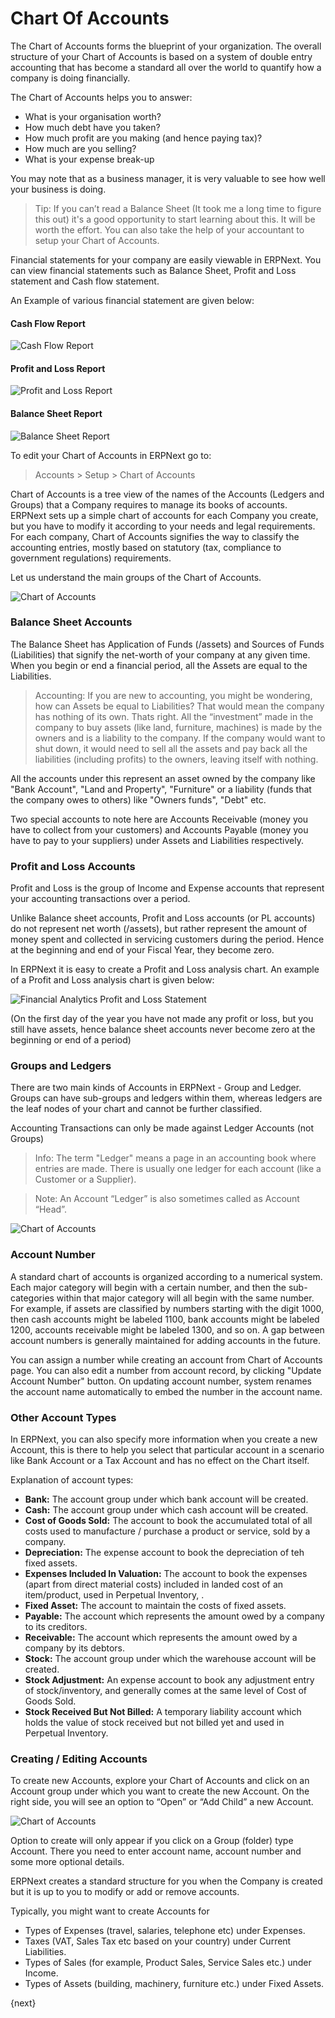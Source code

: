 # Chart Of Accounts

The Chart of Accounts forms the blueprint of your organization. The overall
structure of your Chart of Accounts is based on a system of double entry
accounting that has become a standard all over the world to quantify how a
company is doing financially.

The Chart of Accounts helps you to answer:

  * What is your organisation worth?
  * How much debt have you taken?
  * How much profit are you making (and hence paying tax)?
  * How much are you selling?
  * What is your expense break-up

You may note that as a business manager, it is very valuable to see how well
your business is doing.

> Tip: If you can’t read a Balance Sheet (It took me a long time to
figure this out) it's a good opportunity to start learning about this. It will
be worth the effort. You can also take the help of your accountant to setup
your Chart of Accounts.

Financial statements for your company are easily viewable in ERPNext. You can view financial statements
such as  Balance Sheet, Profit and Loss statement and Cash flow statement.

An Example of various financial statement are given below:

#### Cash Flow Report
<img class="screenshot" alt="Cash Flow Report" src="/assets/erpnext_docs/assets/img/accounts/cash_flow_report.png">

#### Profit and Loss Report
<img class="screenshot" alt="Profit and Loss Report" src="/assets/erpnext_docs/assets/img/accounts/profit_n_loss_report.png">

#### Balance Sheet Report
<img class="screenshot" alt="Balance Sheet Report" src="/assets/erpnext_docs/assets/img/accounts/balance_sheet_report.png">

To edit your Chart of Accounts in ERPNext go to:

>  Accounts > Setup > Chart of Accounts

Chart of Accounts is a tree view of the names of the Accounts (Ledgers and
Groups) that a Company requires to manage its books of accounts. ERPNext sets
up a simple chart of accounts for each Company you create, but you have to
modify it according to your needs and legal requirements. For each company,
Chart of Accounts signifies the way to classify the accounting entries, mostly
based on statutory (tax, compliance to government regulations) requirements.

Let us understand the main groups of the Chart of Accounts.

<img class="screenshot" alt="Chart of Accounts" src="/assets/erpnext_docs/assets/img/accounts/chart-of-accounts-1.png">

### Balance Sheet Accounts

The Balance Sheet has Application of Funds (/assets) and Sources of Funds
(Liabilities) that signify the net-worth of your company at any given time.
When you begin or end a financial period, all the Assets are equal to the
Liabilities.

> Accounting: If you are new to accounting, you might be wondering, how can
Assets be equal to Liabilities? That would mean the company has nothing of its
own. Thats right. All the “investment” made in the company to buy assets (like
land, furniture, machines) is made by the owners and is a liability to the
company. If the company would want to shut down, it would need to sell all the
assets and pay back all the liabilities (including profits) to the owners,
leaving itself with nothing.

All the accounts under this represent an asset owned by the company like "Bank
Account", "Land and Property", "Furniture" or a liability (funds that the
company owes to others) like "Owners funds", "Debt" etc.

Two special accounts to note here are Accounts Receivable (money you have to
collect from your customers) and Accounts Payable (money you have to pay to
your suppliers) under Assets and Liabilities respectively.

### Profit and Loss Accounts

Profit and Loss is the group of Income and Expense accounts that represent
your accounting transactions over a period.

Unlike Balance sheet accounts, Profit and Loss accounts (or PL accounts) do
not represent net worth (/assets), but rather represent the amount of money
spent and collected in servicing customers during the period. Hence at the
beginning and end of your Fiscal Year, they become zero.

In ERPNext it is easy to create a Profit and Loss analysis chart. An example
of a Profit and Loss analysis chart is given below:

<img class="screenshot" alt="Financial Analytics Profit and Loss Statement" src="/assets/erpnext_docs/assets/img/accounts/financial-analytics-pl.png">

(On the first day of the year you have not made any profit or loss, but you
still have assets, hence balance sheet accounts never become zero at the
beginning or end of a period)

### Groups and Ledgers

There are two main kinds of Accounts in ERPNext - Group and Ledger. Groups can
have sub-groups and ledgers within them, whereas ledgers are the leaf nodes of
your chart and cannot be further classified.

Accounting Transactions can only be made against Ledger Accounts (not Groups)

> Info: The term "Ledger" means a page in an accounting book where entries are
made. There is usually one ledger for each account (like a Customer or a
Supplier).

> Note: An Account “Ledger” is also sometimes called as Account “Head”.

<img class="screenshot" alt="Chart of Accounts" src="/assets/erpnext_docs/assets/img/accounts/chart-of-accounts-2.png">

### Account Number
A standard chart of accounts is organized according to a numerical system. Each major category will begin with a certain number, and then the sub-categories within that major category will all begin with the same number. For example, if assets are classified by numbers starting with the digit 1000, then cash accounts might be labeled 1100, bank accounts might be labeled 1200, accounts receivable might be labeled 1300, and so on. A gap between account numbers is generally maintained for adding accounts in the future.

You can assign a number while creating an account from Chart of Accounts page. You can also edit a number from account record, by clicking "Update Account Number" button. On updating account number, system renames the account name automatically to embed the number in the account name.

### Other Account Types

In ERPNext, you can also specify more information when you create a new
Account, this is there to help you select that particular account in a
scenario like Bank Account or a Tax Account and has no effect on the Chart
itself.

Explanation of account types:
- **Bank:** The account group under which bank account will be created.
- **Cash:** The account group under which cash account will be created.
- **Cost of Goods Sold:** The account to book the accumulated total of all costs used to manufacture / purchase a product or service, sold by a company.
- **Depreciation:** The expense account to book the depreciation of teh fixed assets.
- **Expenses Included In Valuation:** The account to book the expenses (apart from direct material costs) included in landed cost of an item/product, used in Perpetual Inventory, .
- **Fixed Asset:** The account to maintain the costs of fixed assets.
- **Payable:** The account which represents the amount owed by a company to its creditors.
- **Receivable:** The account which represents the amount owed by a company by its debtors.
- **Stock:** The account group under which the warehouse account will be created.
- **Stock Adjustment:** An expense account to book any adjustment entry of stock/inventory, and generally comes at the same level of Cost of Goods Sold.
- **Stock Received But Not Billed:** A temporary liability account which holds the value of stock received but not billed yet and used in Perpetual Inventory.

### Creating / Editing Accounts

To create new Accounts, explore your Chart of Accounts and click on an Account
group under which you want to create the new Account. On the right side, you
will see an option to “Open” or “Add Child” a new Account.

<img class="screenshot" alt="Chart of Accounts" src="/assets/erpnext_docs/assets/img/accounts/chart-of-accounts-3.png">

Option to create will only appear if you click on a Group (folder) type
Account. There you need to enter account name, account number and some more
optional details.

ERPNext creates a standard structure for you when the Company is created but
it is up to you to modify or add or remove accounts.

Typically, you might want to create Accounts for

  * Types of Expenses (travel, salaries, telephone etc) under Expenses.
  * Taxes (VAT, Sales Tax etc based on your country) under Current Liabilities.
  * Types of Sales (for example, Product Sales, Service Sales etc.) under Income.
  * Types of Assets (building, machinery, furniture etc.) under Fixed Assets.

{next}
